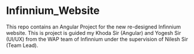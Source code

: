 # Infinnium_Website
This repo contains an Angular Project for the new re-designed Infinnium website. 
This is project is guided my Khoda Sir (Angular) and Yogesh Sir (UI/UX) from the WAP team of Infinnium under the supervision of Nilesh Sir (Team Lead).
